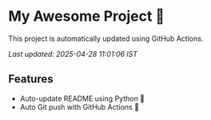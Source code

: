 # My Awesome Project 🚀

This project is automatically updated using GitHub Actions.

_Last updated: 2025-04-28 11:01:06 IST_

## Features
- Auto-update README using Python 🐍
- Auto Git push with GitHub Actions 🤖
